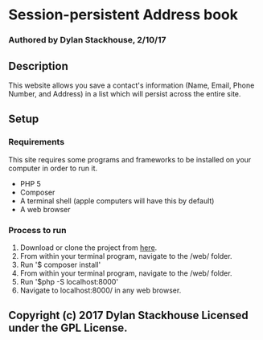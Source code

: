 # Session-persistent Address book
### Authored by Dylan Stackhouse, 2/10/17
## Description
This website allows you save a contact's information (Name, Email, Phone Number, and Address) in a list which will persist across the entire site.
## Setup
### Requirements
This site requires some programs and frameworks to be installed on your computer in order to run it.
* PHP 5
* Composer
* A terminal shell (apple computers will have this by default)
* A web browser

### Process to run
1. Download or clone the project from [here](https://github.com/DylanCStack/php-address-book).
2. From within your terminal program, navigate to the /web/ folder.
3. Run '$ composer install'
4. From within your terminal program, navigate to the /web/ folder.
5. Run '$php -S localhost:8000'
6. Navigate to localhost:8000/ in any web browser.

## Copyright (c) 2017 Dylan Stackhouse Licensed under the GPL License.
